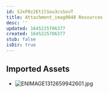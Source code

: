 ```yaml
---
id: 5JxP0z2Et1lSou3csSovT
title: Attachment_imag0048 Resources
desc: ''
updated: 1645225706377
created: 1645225706377
stub: false
isDir: true
---
```

## Imported Assets
- ![ENIMAGE1312659942601.jpg](/assets/enimage1312659942601.jpg)
